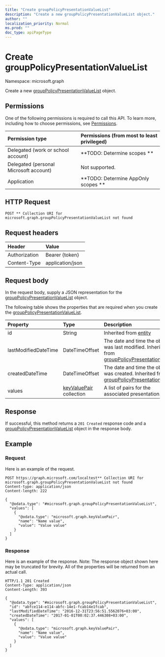 ```yaml
---
title: "Create groupPolicyPresentationValueList"
description: "Create a new groupPolicyPresentationValueList object."
author: ""
localization_priority: Normal
ms.prod: ""
doc_type: apiPageType
---
```


# Create groupPolicyPresentationValueList

Namespace: microsoft.graph

Create a new [groupPolicyPresentationValueList](../resources/grouppolicypresentationvaluelist.md) object.

## Permissions
One of the following permissions is required to call this API. To learn more, including how to choose permissions, see [Permissions](/concepts/permissions-reference.md).

|Permission type|Permissions (from most to least privileged)|
|:---|:---|
|Delegated (work or school account)|**TODO: Determine scopes **|
|Delegated (personal Microsoft account)|Not supported.|
|Application|**TODO: Determine AppOnly scopes **|

## HTTP Request
<!-- {
  "blockType": "ignored"
}
-->
``` http
POST ** Collection URI for microsoft.graph.groupPolicyPresentationValueList not found
```

## Request headers
|Header|Value|
|:---|:---|
|Authorization|Bearer {token}|
|Content-Type|application/json|

## Request body
In the request body, supply a JSON representation for the [groupPolicyPresentationValueList](../resources/grouppolicypresentationvaluelist.md) object.

The following table shows the properties that are required when you create the [groupPolicyPresentationValueList](../resources/grouppolicypresentationvaluelist.md).

|Property|Type|Description|
|:---|:---|:---|
|id|String| Inherited from [entity](../resources/entity.md)|
|lastModifiedDateTime|DateTimeOffset|The date and time the object was last modified. Inherited from [groupPolicyPresentationValue](../resources/grouppolicypresentationvalue.md)|
|createdDateTime|DateTimeOffset|The date and time the object was created. Inherited from [groupPolicyPresentationValue](../resources/grouppolicypresentationvalue.md)|
|values|[keyValuePair](../resources/keyvaluepair.md) collection|A list of pairs for the associated presentation.|



## Response
If successful, this method returns a `201 Created` response code and a [groupPolicyPresentationValueList](../resources/grouppolicypresentationvaluelist.md) object in the response body.

## Example

### Request
Here is an example of the request.
<!-- {
  "blockType": "request",
  "name": "create_grouppolicypresentationvaluelist_from_"
}
-->
``` http
POST https://graph.microsoft.com/localtest** Collection URI for microsoft.graph.groupPolicyPresentationValueList not found
Content-type: application/json
Content-length: 222

{
  "@odata.type": "#microsoft.graph.groupPolicyPresentationValueList",
  "values": [
    {
      "@odata.type": "microsoft.graph.keyValuePair",
      "name": "Name value",
      "value": "Value value"
    }
  ]
}
```

### Response
Here is an example of the response. Note: The response object shown here may be truncated for brevity. All of the properties will be returned from an actual call.
<!-- {
  "blockType": "response",
  "truncated": true,
  "@odata.type": "microsoft.graph.grouppolicypresentationvaluelist"
}
-->
``` http
HTTP/1.1 201 Created
Content-Type: application/json
Content-Length: 393

{
  "@odata.type": "#microsoft.graph.groupPolicyPresentationValueList",
  "id": "abfce114-e114-abfc-14e1-fcab14e1fcab",
  "lastModifiedDateTime": "2016-12-31T23:56:51.5562076+03:00",
  "createdDateTime": "2017-01-01T00:02:37.446308+03:00",
  "values": [
    {
      "@odata.type": "microsoft.graph.keyValuePair",
      "name": "Name value",
      "value": "Value value"
    }
  ]
}
```

